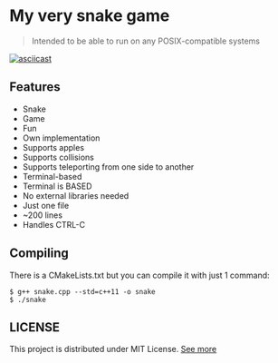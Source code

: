 # My very snake game
> Intended to be able to run on any POSIX-compatible systems

[![asciicast](https://asciinema.org/a/PKkI8S9RRF81nq7ko1MlanAXg.png)](https://asciinema.org/a/PKkI8S9RRF81nq7ko1MlanAXg)
## Features
- Snake
- Game
- Fun
- Own implementation
- Supports apples
- Supports collisions
- Supports teleporting from one side to another
- Terminal-based
- Terminal is BASED
- No external libraries needed
- Just one file
- ~200 lines
- Handles CTRL-C

## Compiling
There is a CMakeLists.txt but you can compile it with just 1 command:
```console
$ g++ snake.cpp --std=c++11 -o snake
$ ./snake
```

## LICENSE
This project is distributed under MIT License. [See more](/LICENSE)
